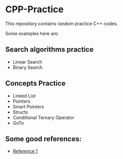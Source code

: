 # CPP-Practice

This repository contains random practice C++ codes.

Some examples here are:

## Search algorithms practice

- Linear Search
- Binary Search
  
## Concepts Practice

- Linked List
- Pointers
- Smart Pointers
- Structs
- Conditional Ternary Operator
- GoTo 
## Some good references:

- [Reference 1](http://www.cplusplus.com/doc/tutorial/)

